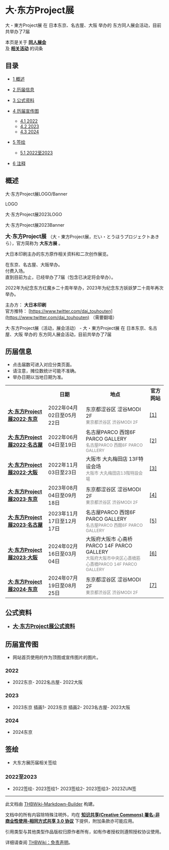 # 大·东方Project展

<!-- source html: G:\repos\THBWiki-Markdown-Builder\THBWikiMarkdown\Temp\main\6\6c\ns0%3A%E5%A4%A7%C2%B7%E4%B8%9C%E6%96%B9Project%E5%B1%95.html -->

大・東方Project展 在 日本东京、名古屋、大阪 举办的  东方同人展会活动，目前共举办了7届

本页是关于 **[同人展会](./同人展会.md#展会类活动)**   
及 **[相关活动](./相关活动.md)** 的词条

## 目录

- [1 概述](#概述)
- [2 历届信息](#历届信息)
- [3 公式资料](#公式资料)
- [4 历届宣传图](#历届宣传图)

  - [4.1 2022](#2022)
  - [4.2 2023](#2023)
  - [4.3 2024](#2024)



- [5 签绘](#签绘)

  - [5.1 2022至2023](#2022至2023)



- [6 注释](#注释)





## 概述



  
大·东方Project展LOGO/Banner
  


[](./文件-大・东方Project展LOGO.jpg.md)

LOGO


[](./文件-大·东方Project展2023LOGO.jpg.md)
大·东方Project展2023LOGO


[](./文件-大·东方Project展2023Banner.jpg.md)
大·东方Project展2023Banner




  
<big> **大·东方Project展** </big>（大・東方Project展，だい・とうほうプロジェクトあきら），官方简称为 **大东方展** 。  
  
  
  
  
大日本印刷主办的东方原作相关资料和二次创作展览。  
  
在东京、名古屋、大阪举办。  
付费入场。  
直到目前为止，已经举办了7届（包含已决定将会举办）。  
  
2022年为纪念东方红魔乡二十周年举办，2023年为纪念东方妖妖梦二十周年再次举办。  
  
  
  
  
主办方： **大日本印刷**   
官方推特： [https://www.twitter.com/dai_touhouten](https://www.twitter.com/dai_touhouten) （需要翻墙）  
  
大·东方Project展（活动，展会活动） - 大・東方Project展 在 日本东京、名古屋、大阪 举办的  东方同人展会活动，目前共举办了7届

## 历届信息
- 点击届数可进入对应分类页面。
- 请注意，摊位数统计可能不准确。
- 举办日期以当地日期为准。


<table>
<tbody><tr><th> </th><th>日期</th><th>地点</th><th>官方网站</th></tr>
<tr><td id="1"><b><a href="/展会作品列表?e=%E5%A4%A7%C2%B7%E4%B8%9C%E6%96%B9Project%E5%B1%95%231">大·东方Project展2022·东京</a></b></td><td id="ev-1">2022年04月02日至05月22日</td><td>东京都涩谷区 涩谷MODI 2F<br><small><span style="color:grey;">東京都渋谷区 渋谷MODI 2F</span></small></td><td><a rel="nofollow" class="external autonumber" href="https://tokyoanimecenter.jp/event/dai_touhouten/">[1]</a></td></tr>
<tr><td id="2"><b><a href="/展会作品列表?e=%E5%A4%A7%C2%B7%E4%B8%9C%E6%96%B9Project%E5%B1%95%232">大·东方Project展2022·名古屋</a></b></td><td id="ev-2">2022年06月04日至19日</td><td>名古屋PARCO 西馆6F PARCO GALLERY<br><small><span style="color:grey;">名古屋PARCO 西館6F PARCO GALLERY</span></small></td><td><a rel="nofollow" class="external autonumber" href="https://tokyoanimecenter.jp/event/dai_touhouten_tours/">[2]</a></td></tr>
<tr><td id="3"><b><a href="/展会作品列表?e=%E5%A4%A7%C2%B7%E4%B8%9C%E6%96%B9Project%E5%B1%95%233">大·东方Project展2022·大阪</a></b></td><td id="ev-3">2022年11月03日至23日</td><td>大阪市 大丸梅田店 13F特设会场<br><small><span style="color:grey;">大阪市 大丸梅田店13階特設会場</span></small></td><td><a rel="nofollow" class="external autonumber" href="https://tokyoanimecenter.jp/event/dai_touhouten_tours_osaka/">[3]</a></td></tr>
<tr><td id="4"><b><a href="/展会作品列表?e=%E5%A4%A7%C2%B7%E4%B8%9C%E6%96%B9Project%E5%B1%95%234">大·东方Project展2023·东京</a></b></td><td id="ev-4">2023年08月04日至09月18日</td><td>东京都涩谷区 涩谷MODI 2F<br><small><span style="color:grey;">東京都渋谷区 渋谷MODI 2F</span></small></td><td><a rel="nofollow" class="external autonumber" href="https://tokyoanimecenter.jp/event/dai_touhouten2023/">[4]</a></td></tr>
<tr><td id="5"><b><a href="/展会作品列表?e=%E5%A4%A7%C2%B7%E4%B8%9C%E6%96%B9Project%E5%B1%95%235">大·东方Project展2023·名古屋</a></b></td><td id="ev-5">2023年11月17日至12月17日</td><td>名古屋PARCO 西馆6F PARCO GALLERY<br><small><span style="color:grey;">名古屋PARCO 西館6F PARCO GALLERY</span></small></td><td><a rel="nofollow" class="external autonumber" href="https://tokyoanimecenter.jp/event/dai_touhouten2023_nagoya/">[5]</a></td></tr>
<tr><td id="6"><b><a href="/展会作品列表?e=%E5%A4%A7%C2%B7%E4%B8%9C%E6%96%B9Project%E5%B1%95%236">大·东方Project展2023·大阪</a></b></td><td id="ev-6">2024年02月16日至03月04日</td><td>大阪府大阪市 心斋桥PARCO  14F PARCO GALLERY<br><small><span style="color:grey;">大阪府大阪市中央区心斎橋筋 心斎橋PARCO  14F PARCO GALLERY</span></small></td><td><a rel="nofollow" class="external autonumber" href="https://tokyoanimecenter.jp/event/dai_touhouten2023_osaka/">[6]</a></td></tr>
<tr><td id="7"><b><a href="/展会作品列表?e=%E5%A4%A7%C2%B7%E4%B8%9C%E6%96%B9Project%E5%B1%95%237">大·东方Project展2024·东京</a></b></td><td id="ev-7">2024年07月19日至08月25日</td><td>东京都涩谷区 涩谷MODI 2F<br><small><span style="color:grey;">東京都渋谷区 渋谷MODI 2F</span></small></td><td><a rel="nofollow" class="external autonumber" href="https://tokyoanimecenter.jp/event/dai_touhouten2024/">[7]</a></td></tr>
</tbody></table>



## 公式资料
- <big> **[大·东方Project展公式资料](./大·东方Project展公式资料.md)** </big>


## 历届宣传图
- 网站首页使用的作为顶图或宣传图片的图片。


### 2022
- [](./文件-大·东方Project展1插画1.jpg.md)2022东京- [](./文件-大·东方Project展2插画1.jpg.md)2022名古屋- [](./文件-大·东方Project展3插画1.jpg.md)2022大阪


### 2023
- [](./文件-大·东方Project展4插画1.jpg.md)2023东京 插画1- [](./文件-大·东方Project展4插画2.jpg.md)2023东京 插画2- [](./文件-大·东方Project展5插画1.jpg.md)2023名古屋- [](./文件-大·东方Project展6插画1.jpg.md)2023大阪


### 2024
- [](./文件-大·东方Project展7插画1.jpg.md)2024东京


## 签绘
- 大东方展历届相关签绘


### 2022至2023
- [](./文件-大·东方Project展2022_签绘.jpg.md)2022签绘- [](./文件-大·东方Project展2023_签绘1.jpg.md)2023签绘1- [](./文件-大·东方Project展2023_签绘2.jpg.md)2023签绘2- [](./文件-大·东方Project展2023_签绘3.jpg.md)2023签绘3- [](./文件-大·东方Project展2023_ZUN签.jpg.md)2023ZUN签


  
  

  

  
  






---

此文档由 [THBWiki-Markdown-Builder](https://github.com/Delsin-Yu/THBWiki-Markdown-Builder) 构建。

文档中的所有内容除特殊注明外，均在 [**知识共享(Creative Commons) 署名-非商业性使用-相同方式共享 3.0 协议**](https://creativecommons.org/licenses/by-sa/3.0/deed.zh-hans) 下提供，附加条款亦可能应用。

引用类型与其他类型作品版权归原作者所有，如有作者授权则遵照授权协议使用。

详细请查阅 [THBWiki：免责声明](https://thbwiki.cc/THBWiki:%E5%85%8D%E8%B4%A3%E5%A3%B0%E6%98%8E)。

